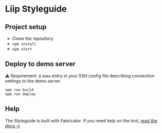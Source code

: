 # Liip Styleguide

## Project setup

* Clone the repository
* `npm install`
* `npm start`

## Deploy to demo server

⚠️ Requirement: a `demo` entry in your SSH config file describing connection settings to the demo server.

```
npm run build
npm run deploy
```

## Help

The Styleguide is built with Fabricator. If you need help on the tool, [read the docs →](http://fbrctr.github.io/docs)
